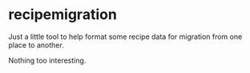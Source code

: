 # recipemigration
Just a little tool to help format some recipe data for migration from one place to another.

Nothing too interesting.
